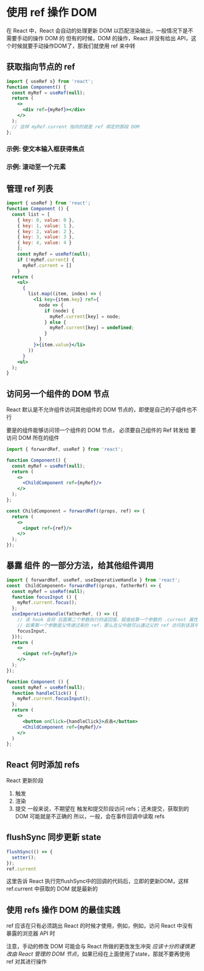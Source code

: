 # 使用 ref 操作 DOM
在 React 中，React 会自动的处理更新 DOM 以匹配渲染输出，一般情况下是不需要手动的操作 DOM 的
但有的时候，DOM 的操作，React 并没有给出 API，这个时候就要手动操作DOM了，那我们就使用 ref 来中转

## 获取指向节点的 ref
```jsx
import { useRef s} from 'react';
function Component() {
  const myRef = useRef(null);
  return (
    <>
      <div ref={myRef}></div>
    </>
  );
  // 这样 myRef.current 指向的就是 ref 绑定的那段 DOM
};
```
### 示例: 使文本输入框获得焦点
### 示例: 滚动至一个元素

## 管理 ref 列表
```jsx
import { useRef } from 'react';
function Component () {
  const list = [
    { key: 0, value: 0 },
    { key: 1, value: 1 },
    { key: 2, value: 2 },
    { key: 3, value: 3 },
    { key: 4, value: 4 }
    ];
    const myRef = useRef(null);
    if (!myRef.current) {
      myRef.current = []
    }
  return (
    <ul>
      {
        list.map((item, index) => (
          <li key={item.key} ref={
            node => {
              if (node) {
                myRef.current[key] = node;
              } else {
                myRef.current[key] = undefined;
              }
            }
          }>{item.value}</li>
        ))
      }
    <ul>
  );
}
```

## 访问另一个组件的 DOM 节点
React 默认是不允许组件访问其他组件的 DOM 节点的，即使是自己的子组件也不行

要是的组件能够访问领一个组件的 DOM 节点， 必须要自己组件的 Ref 转发给 要访问 DOM 所在的组件
```jsx
import { forwardRef, useRef } from 'react';

function Component() {
  const myRef = useRef(null);
  return (
    <>
      <ChildComponent ref={myRef}/>
    </>
  );
};

const ChildComponent = forwardRef((props, ref) => {
  return (
    <>
      <input ref={ref}/>
    </>
  );
});
```

## 暴露 组件 的一部分方法，给其他组件调用
```jsx
import { forwardRef, useRef, useImperativeHandle } from 'react';
const  ChildComponent= forwardRef((props, fatherRef) => {
  const myRef = useRef(null);
  function focusInput () {
    myRef.current.focus();
  };
  useImperativeHandle(fatherRef, () => ({
    // 该 hook 会将 后面第二个参数执行的返回值，赋值给第一个参数的 .current 属性上
    // 如果第一个参数是父传递过来的 ref，那么在父中就可以通过父的 ref 访问到该其中的方法
    focusInput,
  }));
  return (
    <>
      <input ref={myRef}/>
    </>
  );
});

function Component () {
  const myRef = useRef(null);
  function handleClick() {
    myRef.current.focusInput();
  };
  return (
    <>
      <button onClick={handleClick}>点击</button>
      <ChildComponent ref={myRef}/>
    </>
  )
};
```

## React 何时添加 refs
React 更新阶段
1. 触发
2. 渲染
3. 提交
一般来说，不期望在 触发和提交阶段访问 refs；还未提交，获取到的 DOM 可能就是不正确的
所以，一般，会在事件回调中读取 refs

## flushSync 同步更新 state
```jsx
flushSync(() => {
  setter();
});
ref.current
```
这里告诉 React 执行完flushSync中的回调的代码后，立即的更新DOM，这样 ref.current 中获取的 DOM 就是最新的

## 使用 refs 操作 DOM 的最佳实践
ref 应该在只有必须跳出 React 的时候才使用，例如，例如，访问 React 中没有暴露的浏览器 API 时

注意，手动的修改 DOM 可能会与 React 所做的更改发生冲突
*应该十分的谨慎更改由 React 管理的 DOM 节点*，如果已经在上面使用了state，那就不要再使用 ref 对其进行操作


